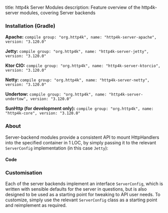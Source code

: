 title: http4k Server Modules
description: Feature overview of the http4k-server modules, covering Server backends

### Installation (Gradle)
**Apache:** ```compile group: "org.http4k", name: "http4k-server-apache", version: "3.120.0"```

**Jetty:** ```compile group: "org.http4k", name: "http4k-server-jetty", version: "3.120.0"```

**Ktor CIO:** ```compile group: "org.http4k", name: "http4k-server-ktorcio", version: "3.120.0"```

**Netty:** ```compile group: "org.http4k", name: "http4k-server-netty", version: "3.120.0"```

**Undertow:** ```compile group: "org.http4k", name: "http4k-server-undertow", version: "3.120.0"```

**SunHttp (for development only):** ```compile group: "org.http4k", name: "http4k-core", version: "3.120.0"```

### About
Server-backend modules provide a consistent API to mount HttpHandlers into the specified container in 1 LOC, by 
simply passing it to the relevant `ServerConfig` implementation (in this case `Jetty`):

#### Code [<img class="octocat"/>](https://github.com/http4k/http4k/blob/master/src/docs/guide/modules/servers/example_http.kt)
<script src="https://gist-it.appspot.com/https://github.com/http4k/http4k/blob/master/src/docs/guide/modules/servers/example_http.kt"></script>

### Customisation
Each of the server backends implement an interface `ServerConfig`, which is written with sensible defaults for the server in questions, 
but is also designed to be used as a starting point for tweaking to API user needs. To customize, simply use the relevant `ServerConfig` 
class as a starting point and reimplement as required.

